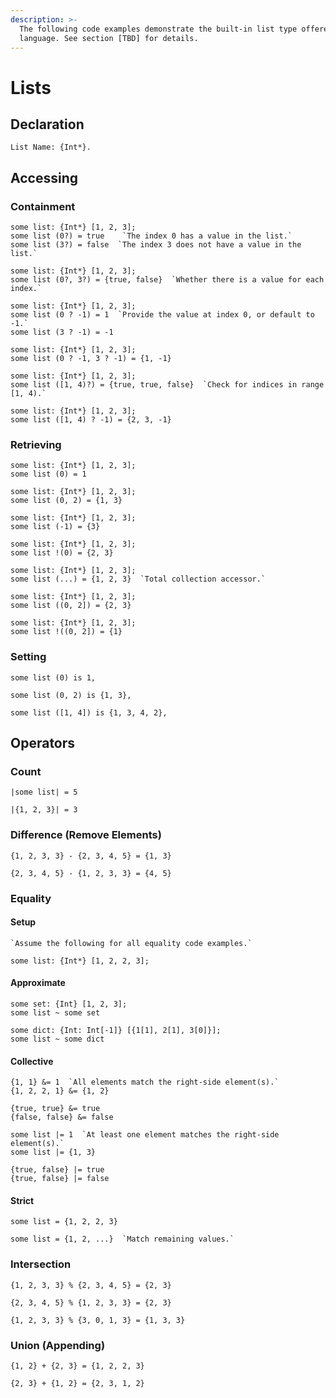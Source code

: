 ```yaml
---
description: >-
  The following code examples demonstrate the built-in list type offered by the
  language. See section [TBD] for details.
---
```


# Lists

## Declaration

```
List Name: {Int*}.
```

## Accessing

### Containment

```
some list: {Int*} [1, 2, 3];
some list (0?) = true    `The index 0 has a value in the list.`
some list (3?) = false  `The index 3 does not have a value in the list.`
```

```
some list: {Int*} [1, 2, 3];
some list (0?, 3?) = {true, false}  `Whether there is a value for each index.`
```

```
some list: {Int*} [1, 2, 3];
some list (0 ? -1) = 1  `Provide the value at index 0, or default to -1.`
some list (3 ? -1) = -1
```

```
some list: {Int*} [1, 2, 3];
some list (0 ? -1, 3 ? -1) = {1, -1}
```

```
some list: {Int*} [1, 2, 3];
some list ([1, 4)?) = {true, true, false}  `Check for indices in range [1, 4).`
```

```
some list: {Int*} [1, 2, 3];
some list ([1, 4) ? -1) = {2, 3, -1}
```

### Retrieving

```
some list: {Int*} [1, 2, 3];
some list (0) = 1
```

```
some list: {Int*} [1, 2, 3];
some list (0, 2) = {1, 3}
```

```
some list: {Int*} [1, 2, 3];
some list (-1) = {3}
```

```
some list: {Int*} [1, 2, 3];
some list !(0) = {2, 3}
```

```
some list: {Int*} [1, 2, 3];
some list (...) = {1, 2, 3}  `Total collection accessor.`
```

```
some list: {Int*} [1, 2, 3];
some list ((0, 2]) = {2, 3}
```

```
some list: {Int*} [1, 2, 3];
some list !((0, 2]) = {1}
```

### Setting

```
some list (0) is 1,
```

```
some list (0, 2) is {1, 3},
```

```
some list ([1, 4]) is {1, 3, 4, 2},
```

## Operators

### Count

```
|some list| = 5
```

```
|{1, 2, 3}| = 3
```

### Difference (Remove Elements)

```
{1, 2, 3, 3} - {2, 3, 4, 5} = {1, 3}
```

```
{2, 3, 4, 5} - {1, 2, 3, 3} = {4, 5}
```

### Equality

#### Setup

```
`Assume the following for all equality code examples.`

some list: {Int*} [1, 2, 2, 3];
```

#### Approximate

```
some set: {Int} [1, 2, 3];
some list ~ some set
```

```
some dict: {Int: Int[-1]} [{1[1], 2[1], 3[0]}];
some list ~ some dict
```

#### Collective

```
{1, 1} &= 1  `All elements match the right-side element(s).`
{1, 2, 2, 1} &= {1, 2}
```

```
{true, true} &= true
{false, false} &= false
```

```
some list |= 1  `At least one element matches the right-side element(s).`
some list |= {1, 3}
```

```
{true, false} |= true
{true, false} |= false
```

#### Strict

```
some list = {1, 2, 2, 3}
```

```
some list = {1, 2, ...}  `Match remaining values.`
```

### Intersection

```
{1, 2, 3, 3} % {2, 3, 4, 5} = {2, 3}
```

```
{2, 3, 4, 5} % {1, 2, 3, 3} = {2, 3}
```

```
{1, 2, 3, 3} % {3, 0, 1, 3} = {1, 3, 3}
```

### Union (Appending)

```
{1, 2} + {2, 3} = {1, 2, 2, 3}
```

```
{2, 3} + {1, 2} = {2, 3, 1, 2}
```
